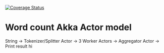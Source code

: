 [![Coverage Status](https://coveralls.io/repos/github/mcadariu/learnakka/badge.svg?branch=master)](https://coveralls.io/github/mcadariu/learnakka?branch=master)
# Word count Akka Actor model
String -> Tokenizer/Splitter Actor -> 3 Worker Actors -> Aggregator Actor -> Print result
hi
